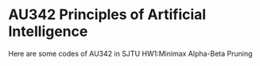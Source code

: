 # AU342 Principles of Artificial Intelligence
 Here are some codes of AU342 in SJTU
HW1:Minimax Alpha-Beta Pruning